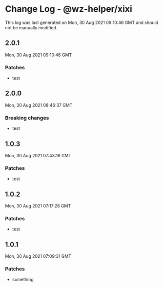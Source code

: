 # Change Log - @wz-helper/xixi

This log was last generated on Mon, 30 Aug 2021 09:10:46 GMT and should not be manually modified.

## 2.0.1
Mon, 30 Aug 2021 09:10:46 GMT

### Patches

- test

## 2.0.0
Mon, 30 Aug 2021 08:46:37 GMT

### Breaking changes

- test

## 1.0.3
Mon, 30 Aug 2021 07:43:18 GMT

### Patches

- test

## 1.0.2
Mon, 30 Aug 2021 07:17:28 GMT

### Patches

- test

## 1.0.1
Mon, 30 Aug 2021 07:09:31 GMT

### Patches

- something

